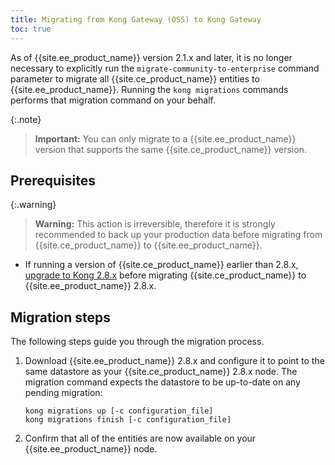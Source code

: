 ```yaml
---
title: Migrating from Kong Gateway (OSS) to Kong Gateway
toc: true
---
```


As of {{site.ee_product_name}} version 2.1.x and later, it is no longer necessary to explicitly
run the `migrate-community-to-enterprise` command parameter to migrate all
{{site.ce_product_name}} entities to {{site.ee_product_name}}. Running the `kong migrations` commands
performs that migration command on your behalf.

{:.note}
> **Important:** You can only migrate to a {{site.ee_product_name}} version that
supports the same {{site.ce_product_name}} version.

## Prerequisites

{:.warning}
> **Warning:** This action is irreversible, therefore it is strongly
   recommended to back up your production data before migrating from
   {{site.ce_product_name}} to {{site.ee_product_name}}.

* If running a version of {{site.ce_product_name}} earlier than 2.8.x,
  [upgrade to Kong 2.8.x](/gateway/{{page.kong_version}}/install-and-run/upgrade-oss/) before migrating
  {{site.ce_product_name}} to {{site.ee_product_name}} 2.8.x.

## Migration steps

The following steps guide you through the migration process.

1. Download {{site.ee_product_name}} 2.8.x and configure it to point to the
   same datastore as your {{site.ce_product_name}} 2.8.x node. The migration
   command expects the datastore to be up-to-date on any pending migration:

   ```shell
   kong migrations up [-c configuration_file]
   kong migrations finish [-c configuration_file]
   ```

2. Confirm that all of the entities are now available on your
   {{site.ee_product_name}} node.
